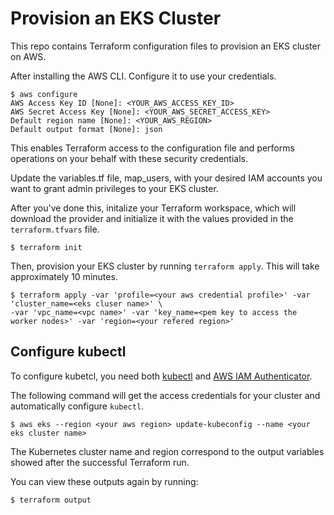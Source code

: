 # Provision an EKS Cluster

This repo contains Terraform configuration files to provision an EKS cluster on AWS.

After installing the AWS CLI. Configure it to use your credentials.

```shell
$ aws configure
AWS Access Key ID [None]: <YOUR_AWS_ACCESS_KEY_ID>
AWS Secret Access Key [None]: <YOUR_AWS_SECRET_ACCESS_KEY>
Default region name [None]: <YOUR_AWS_REGION>
Default output format [None]: json
```

This enables Terraform access to the configuration file and performs operations on your behalf with these security credentials.

Update the variables.tf file, map_users, with your desired IAM accounts you want to
grant admin privileges to your EKS cluster.

After you've done this, initalize your Terraform workspace, which will download 
the provider and initialize it with the values provided in the `terraform.tfvars` file.

```shell
$ terraform init
```

Then, provision your EKS cluster by running `terraform apply`. This will 
take approximately 10 minutes.

```shell
$ terraform apply -var 'profile=<your aws credential profile>' -var 'cluster_name=<eks cluser name>' \
-var 'vpc_name=<vpc name>' -var 'key_name=<pem key to access the worker nodes>' -var 'region=<your refered region>'
```

## Configure kubectl

To configure kubetcl, you need both [kubectl](https://kubernetes.io/docs/tasks/tools/install-kubectl/) and [AWS IAM Authenticator](https://docs.aws.amazon.com/eks/latest/userguide/install-aws-iam-authenticator.html).

The following command will get the access credentials for your cluster and automatically
configure `kubectl`.

```shell
$ aws eks --region <your aws region> update-kubeconfig --name <your eks cluster name>
```

The Kubernetes cluster name and region correspond to the output variables showed
after the successful Terraform run.

You can view these outputs again by running:

```shell
$ terraform output
```
